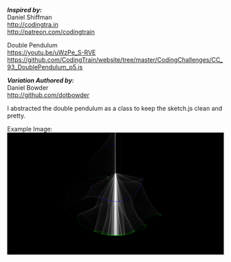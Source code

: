 
***Inspired by:*** <br>
Daniel Shiffman <br>
http://codingtra.in <br>
http://patreon.com/codingtrain <br>

Double Pendulum <br>
https://youtu.be/uWzPe_S-RVE <br>
https://github.com/CodingTrain/website/tree/master/CodingChallenges/CC_93_DoublePendulum_p5.js <br>

***Variation Authored by:*** <br>
Daniel Bowder <br>
http://github.com/dotbowder <br>

I abstracted the double pendulum as a class to keep the sketch.js clean and pretty.

Example Image:
![Example](https://raw.githubusercontent.com/DotBowder/p5_double_pendulum/master/images/exmaple.png)
